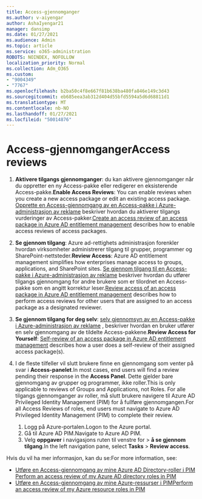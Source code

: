 ```yaml
---
title: Access-gjennomganger
ms.author: v-aiyengar
author: AshaIyengar21
manager: dansimp
ms.date: 01/27/2021
ms.audience: Admin
ms.topic: article
ms.service: o365-administration
ROBOTS: NOINDEX, NOFOLLOW
localization_priority: Normal
ms.collection: Adm_O365
ms.custom:
- "9004349"
- "7767"
ms.openlocfilehash: b2ba50c4f8e667f81b638ba480fa846e149c3d43
ms.sourcegitcommit: eb685eea3ab312d404d55bfd5594a5d6d68811d1
ms.translationtype: MT
ms.contentlocale: nb-NO
ms.lasthandoff: 01/27/2021
ms.locfileid: "50014876"
---
```

# <a name="access-reviews"></a><span data-ttu-id="bbae8-102">Access-gjennomganger</span><span class="sxs-lookup"><span data-stu-id="bbae8-102">Access reviews</span></span>

1. <span data-ttu-id="bbae8-103">**Aktivere tilgangs gjennomganger**: du kan aktivere gjennomganger når du oppretter en ny Access-pakke eller redigerer en eksisterende Access-pakke.</span><span class="sxs-lookup"><span data-stu-id="bbae8-103">**Enable Access Reviews**: You can enable reviews when you create a new access package or edit an existing access package.</span></span> <span data-ttu-id="bbae8-104">[Opprette en Access-gjennomgang av en Access-pakke i Azure-administrasjon av reklame](https://docs.microsoft.com/azure/active-directory/governance/entitlement-management-access-reviews-create) beskriver hvordan du aktiverer tilgangs vurderinger av Access-pakker.</span><span class="sxs-lookup"><span data-stu-id="bbae8-104">[Create an access review of an access package in Azure AD entitlement management](https://docs.microsoft.com/azure/active-directory/governance/entitlement-management-access-reviews-create) describes how to enable access reviews of access packages.</span></span>

1. <span data-ttu-id="bbae8-105">**Se gjennom tilgang**: Azure ad-rettighets administrasjon forenkler hvordan virksomheter administrerer tilgang til grupper, programmer og SharePoint-nettsteder.</span><span class="sxs-lookup"><span data-stu-id="bbae8-105">**Review Access**: Azure AD entitlement management simplifies how enterprises manage access to groups, applications, and SharePoint sites.</span></span> <span data-ttu-id="bbae8-106">[Se gjennom tilgang til en Access-pakke i Azure-administrasjon av reklame](https://docs.microsoft.com/azure/active-directory/governance/entitlement-management-access-reviews-create) beskriver hvordan du utfører tilgangs gjennomgang for andre brukere som er tilordnet en Access-pakke som en angitt korrektur leser.</span><span class="sxs-lookup"><span data-stu-id="bbae8-106">[Review access of an access package in Azure AD entitlement management](https://docs.microsoft.com/azure/active-directory/governance/entitlement-management-access-reviews-create) describes how to perform access reviews for other users that are assigned to an access package as a designated reviewer.</span></span>

1. <span data-ttu-id="bbae8-107">**Se gjennom tilgang for deg selv**: [selv gjennomsyn av en Access-pakke i Azure-administrasjon av reklame](https://docs.microsoft.com/azure/active-directory/governance/entitlement-management-access-reviews-self-review) , beskriver hvordan en bruker utfører en selv gjennomgang av de tildelte Access-pakkene.</span><span class="sxs-lookup"><span data-stu-id="bbae8-107">**Review Access for Yourself**: [Self-review of an access package in Azure AD entitlement management](https://docs.microsoft.com/azure/active-directory/governance/entitlement-management-access-reviews-self-review) describes how a user does a self-review of their assigned access package(s).</span></span>

1. <span data-ttu-id="bbae8-108">I de fleste tilfeller vil slutt brukere finne en gjennomgang som venter på svar i **Access-panelet**.</span><span class="sxs-lookup"><span data-stu-id="bbae8-108">In most cases, end users will find a review pending their response in the **Access Panel**.</span></span> <span data-ttu-id="bbae8-109">Dette gjelder bare gjennomgang av grupper og programmer, ikke roller.</span><span class="sxs-lookup"><span data-stu-id="bbae8-109">This is only applicable to reviews of Groups and Applications, not Roles.</span></span> <span data-ttu-id="bbae8-110">For alle tilgangs gjennomganger av roller, må slutt brukere navigere til Azure AD Privileged Identity Management (PIM) for å fullføre gjennomgangen.</span><span class="sxs-lookup"><span data-stu-id="bbae8-110">For all Access Reviews of roles, end users must navigate to Azure AD Privileged Identity Management (PIM) to complete their review.</span></span>

    1. <span data-ttu-id="bbae8-111">Logg på Azure-portalen.</span><span class="sxs-lookup"><span data-stu-id="bbae8-111">Logon to the Azure portal.</span></span>
    2. <span data-ttu-id="bbae8-112">Gå til Azure AD PIM.</span><span class="sxs-lookup"><span data-stu-id="bbae8-112">Navigate to Azure AD PIM.</span></span>
    3. <span data-ttu-id="bbae8-113">Velg **oppgaver** i navigasjons ruten til venstre for  >  **å se gjennom tilgang**.</span><span class="sxs-lookup"><span data-stu-id="bbae8-113">In the left navigation pane, select **Tasks** > **Review access**.</span></span>
    
<span data-ttu-id="bbae8-114">Hvis du vil ha mer informasjon, kan du se:</span><span class="sxs-lookup"><span data-stu-id="bbae8-114">For more information, see:</span></span>

- [<span data-ttu-id="bbae8-115">Utføre en Access-gjennomgang av mine Azure AD Directory-roller i PIM </span><span class="sxs-lookup"><span data-stu-id="bbae8-115">Perform an access review of my Azure AD directory roles in PIM </span></span>](https://docs.microsoft.com/azure/active-directory/privileged-identity-management/pim-how-to-perform-security-review/)
- [<span data-ttu-id="bbae8-116">Utføre en Access-gjennomgang av mine Azure-ressurser i PIM</span><span class="sxs-lookup"><span data-stu-id="bbae8-116">Perform an access review of my Azure resource roles in PIM</span></span>](https://docs.microsoft.com/azure/active-directory/privileged-identity-management/pim-resource-roles-perform-access-review/)